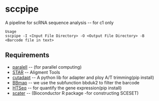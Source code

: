 # sccpipe
A pipeline for scRNA sequence analysis -- for c1 only 

```shell
Usage
sscpipe -I <Input File Directory> -O <Output File Directory> -B <Barcode file in text>
```
## Requirements
* [paralell](https://www.gnu.org/software/parallel/) -- (for parallel computing)
* [STAR](https://github.com/alexdobin/STAR)    -- Aligment Tools 
* [cutadapt](http://cutadapt.readthedocs.io/en/stable/guide.html) -- A python lib for adapter and ploy A/T trimming(pip install)
* [BBmap](https://sourceforge.net/projects/bbmap/)    -- we use the subfunction bbduk2 to filter the barcode
* [HTSeq](http://www-huber.embl.de/users/anders/HTSeq/doc/overview.html)    -- for quantify the gene expression(pip install)
* [scater](http://bioconductor.org/packages/release/bioc/html/scater.html)   -- (Bioconductor R package -for constructing SCESET)

